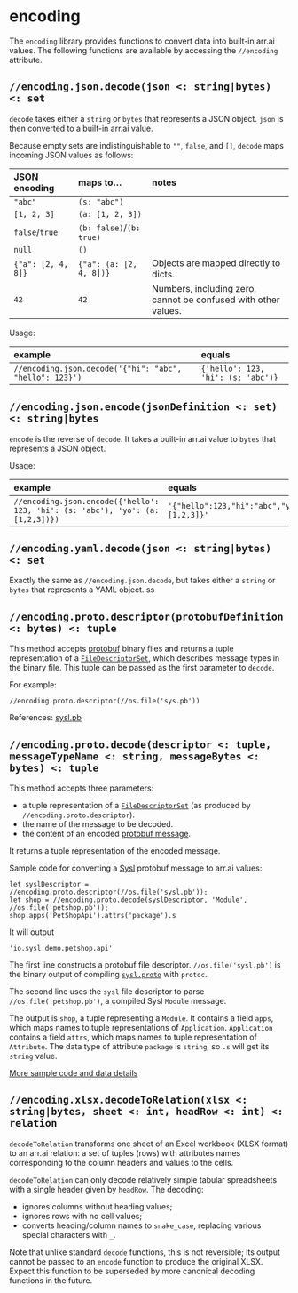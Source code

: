 # encoding

The `encoding` library provides functions to convert data into built-in arr.ai values.
The following functions are available by accessing the `//encoding` attribute.

## `//encoding.json.decode(json <: string|bytes) <: set`

`decode` takes either a `string` or `bytes` that represents a JSON object. `json`
is then converted to a built-in arr.ai value.

Because empty sets are indistinguishable to `""`, `false`, and `[]`, `decode`
maps incoming JSON values as follows:

| JSON encoding | maps to&hellip; | notes |
|:-|:-|:-|
| `"abc"` | `(s: "abc")` |
| `[1, 2, 3]` | `(a: [1, 2, 3])` |
| `false`/`true` | `(b: false)`/`(b: true)` |
| `null` | `()` |
| `{"a": [2, 4, 8]}` | `{"a": (a: [2, 4, 8])}` | Objects are mapped directly to dicts. |
| `42` | `42` | Numbers, including zero, cannot be confused with other values. |

Usage:

| example | equals |
|:-|:-|
| `//encoding.json.decode('{"hi": "abc", "hello": 123}')` | `{'hello': 123, 'hi': (s: 'abc')}` |

## `//encoding.json.encode(jsonDefinition <: set) <: string|bytes`

`encode` is the reverse of `decode`. It takes a built-in arr.ai value to `bytes` that represents a JSON object.

Usage:

| example | equals |
|:-|:-|
| `//encoding.json.encode({'hello': 123, 'hi': (s: 'abc'), 'yo': (a: [1,2,3])})` | `'{"hello":123,"hi":"abc","yo":[1,2,3]}'` |

## `//encoding.yaml.decode(json <: string|bytes) <: set`

Exactly the same as `//encoding.json.decode`, but takes either a `string` or `bytes` that represents a YAML object.
ss
## `//encoding.proto.descriptor(protobufDefinition <: bytes) <: tuple`

This method accepts [protobuf](https://github.com/protocolbuffers/protobuf) binary files and returns a tuple representation of a [`FileDescriptorSet`](https://pkg.go.dev/google.golang.org/protobuf@v1.25.0/types/descriptorpb?tab=doc#FileDescriptorSet), which describes message types in the binary file. This tuple can be passed as the first parameter to `decode`.

For example:

```arrai
//encoding.proto.descriptor(//os.file('sys.pb'))
```

References: [sysl.pb](https://github.com/arr-ai/arrai/blob/master/translate/pb/test/sysl.pb)

## `//encoding.proto.decode(descriptor <: tuple, messageTypeName <: string, messageBytes <: bytes) <: tuple`

This method accepts three parameters:

- a tuple representation of a [`FileDescriptorSet`](https://pkg.go.dev/google.golang.org/protobuf@v1.25.0/types/descriptorpb?tab=doc#FileDescriptorSet) (as produced by `//encoding.proto.descriptor`).
- the name of the message to be decoded.
- the content of an encoded [protobuf message](https://github.com/protocolbuffers/protobuf).

It returns a tuple representation of the encoded message.

Sample code for converting a [Sysl](https://github.com/anz-bank/sysl) protobuf message to arr.ai values:

```arrai
let syslDescriptor = //encoding.proto.descriptor(//os.file('sysl.pb'));
let shop = //encoding.proto.decode(syslDescriptor, 'Module', //os.file('petshop.pb'));
shop.apps('PetShopApi').attrs('package').s
```

It will output

```arrai
'io.sysl.demo.petshop.api'
```

The first line constructs a protobuf file descriptor. `//os.file('sysl.pb')` is the binary output of compiling [`sysl.proto`](https://github.com/anz-bank/sysl/blob/master/pkg/sysl/sysl.proto) with `protoc`.

The second line uses the `sysl` file descriptor to parse `//os.file('petshop.pb')`, a compiled Sysl `Module` message.

The output is `shop`, a tuple representing a `Module`. It contains a field `apps`, which maps names to tuple representations of `Application`. `Application` contains a field `attrs`, which maps names to tuple representation of `Attribute`. The data type of attribute `package` is `string`, so `.s` will get its `string` value.

[More sample code and data details](https://github.com/arr-ai/arrai/blob/master/syntax/pb_test.go)


## `//encoding.xlsx.decodeToRelation(xlsx <: string|bytes, sheet <: int, headRow <: int) <: relation`

`decodeToRelation` transforms one sheet of an Excel workbook (XLSX format) to an arr.ai relation: a set of tuples (rows) with attributes names corresponding to the column headers and values to the cells.

`decodeToRelation` can only decode relatively simple tabular spreadsheets with a single header given by `headRow`. The decoding:
 - ignores columns without heading values;
 - ignores rows with no cell values;
 - converts heading/column names to `snake_case`, replacing various special characters with `_`.

Note that unlike standard `decode` functions, this is not reversible; its output cannot be passed to an `encode` function to produce the original XLSX. Expect this function to be superseded by more canonical decoding functions in the future.
